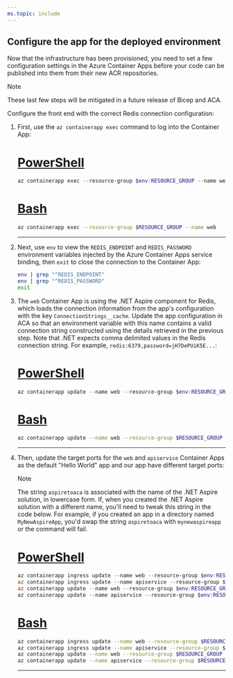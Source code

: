 ```yaml
---
ms.topic: include
---
```


## Configure the app for the deployed environment

Now that the infrastructure has been provisioned, you need to set a few configuration settings in the Azure Container Apps before your code can be published into them from their new ACR repositories.

> [!NOTE]
> These last few steps will be mitigated in a future release of Bicep and ACA.

Configure the front end with the correct Redis connection configuration:

1. First, use the `az containerapp exec` command to log into the Container App:

    # [PowerShell](#tab/powershell)

    ```powershell
    az containerapp exec --resource-group $env:RESOURCE_GROUP --name web
    ```

    # [Bash](#tab/bash)

    ```bash
    az containerapp exec --resource-group $RESOURCE_GROUP --name web
    ```

    ---

1. Next, use `env` to view the `REDIS_ENDPOINT` and `REDIS_PASSWORD` environment variables injected by the Azure Container Apps service binding, then `exit` to close the connection to the Container App:

    ```bash
    env | grep "^REDIS_ENDPOINT"
    env | grep "^REDIS_PASSWORD"
    exit
    ```

1. The `web` Container App is using the .NET Aspire component for Redis, which loads the connection information from the app's configuration with the key `ConnectionStrings__cache`. Update the app configuration in ACA so that an environment variable with this name contains a valid connection string constructed using the details retrieved in the previous step. Note that .NET expects comma delimited values in the Redis connection string. For example,  `redis:6379,password=jH7DePUiK5E...`:

    # [PowerShell](#tab/powershell)

    ```powershell
    az containerapp update --name web --resource-group $env:RESOURCE_GROUP --set-env-vars 'ConnectionStrings__cache="redis:6379,password=<your password here>"'
    ```

    # [Bash](#tab/bash)

    ```bash
    az containerapp update --name web --resource-group $RESOURCE_GROUP --set-env-vars 'ConnectionStrings__cache="redis:6379,password=<your password here>"'
    ```

    ---

1. Then, update the target ports for the `web` and `apiservice` Container Apps as the default "Hello World" app and our app have different target ports:

    > [!NOTE]
    > The string `aspiretoaca` is associated with the name of the .NET Aspire solution, in lowercase form. If, when you created the .NET Aspire solution with a different name, you'll need to tweak this string in the code below. For example, if you created an app in a directory named `MyNewAspireApp`, you'd swap the string `aspiretoaca` with `mynewaspireapp` or the command will fail.

    # [PowerShell](#tab/powershell)

    ```powershell
    az containerapp ingress update --name web --resource-group $env:RESOURCE_GROUP --target-port 8080
    az containerapp ingress update --name apiservice --resource-group $env:RESOURCE_GROUP --target-port 8080
    az containerapp update --name web --resource-group $env:RESOURCE_GROUP --image "$($env:CONTAINER_REGISTRY).azurecr.io/aspiretoaca-web:latest"
    az containerapp update --name apiservice --resource-group $env:RESOURCE_GROUP --image "$($env:CONTAINER_REGISTRY).azurecr.io/aspiretoaca-apiservice:latest"
    ```

    # [Bash](#tab/bash)

    ```bash
    az containerapp ingress update --name web --resource-group $RESOURCE_GROUP --target-port 8080
    az containerapp ingress update --name apiservice --resource-group $RESOURCE_GROUP --target-port 8080
    az containerapp update --name web --resource-group $RESOURCE_GROUP --image "$($CONTAINER_REGISTRY).azurecr.io/aspiretoaca-web:latest"
    az containerapp update --name apiservice --resource-group $RESOURCE_GROUP --image "$($CONTAINER_REGISTRY).azurecr.io/aspiretoaca-apiservice:latest"
    ```

    ---
